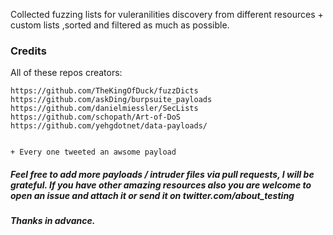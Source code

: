 
Collected fuzzing lists for vuleranilities discovery from different resources + custom lists ,sorted and filtered as much as possible. 


### Credits


All of these repos creators: 

```
https://github.com/TheKingOfDuck/fuzzDicts
https://github.com/askDing/burpsuite_payloads
https://github.com/danielmiessler/SecLists
https://github.com/schopath/Art-of-DoS
https://github.com/yehgdotnet/data-payloads/


+ Every one tweeted an awsome payload
```



##### Feel free to add more payloads / intruder files via pull requests, I will be grateful. If you have other amazing resources also you are welcome to open an issue and attach it or send it on twitter.com/about_testing
##### Thanks in advance.

